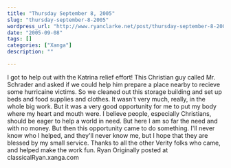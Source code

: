 ```yaml
---
title: "Thursday September 8, 2005"
slug: "thursday-september-8-2005"
wordpress_url: "http://www.ryanclarke.net/post/thursday-september-8-2005/"
date: "2005-09-08"
tags: []
categories: ["Xanga"]
description: ""

---
```


I got to help out with the Katrina relief effort!
 This Christian guy called Mr. Schrader and asked if we could help him prepare a place nearby to recieve some hurricaine victims. So we cleaned out this storage building and set up beds and food supplies and clothes. It wasn't very much, really, in the whole big work. But it was a very good opportunity for me to put my body where my heart and mouth were. I believe people, especially Christians, should be eager to help a world in need. But here I am so far the need and with no money. But then this opportunity came to do something. I'll never know who I helped, and they'll never know me, but I hope that they are blessed by my small service.
 Thanks to all the other Verity folks who came, and helped make the work fun.
 Ryan
Originally posted at classicalRyan.xanga.com
